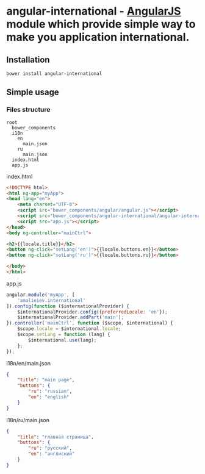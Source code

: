 # angular-international - [AngularJS](http://angularjs.org/) module which provide simple way to make you application international.

## Installation
`bower install angular-international`

## Simple usage

### Files structure
```
root
  bower_components
  i18n
    en
      main.json
    ru
      main.json
  index.html
  app.js
```

index.html
```html
<!DOCTYPE html>
<html ng-app="myApp">
<head lang="en">
    <meta charset="UTF-8">
    <script src="bower_components/angular/angular.js"></script>
    <script src="bower_components/angular-international/angular-international.js"></script>
    <script src="app.js"></script>
</head>
<body ng-controller="mainCtrl">

<h2>{{locale.title}}</h2>
<button ng-click="setLang('en')">{{locale.buttons.en}}</button>
<button ng-click="setLang('ru')">{{locale.buttons.ru}}</button>

</body>
</html>
```

app.js
```javascript
angular.module('myApp', [
    'amalieiev.international'
]).config(function ($internationalProvider) {
    $internationalProvider.config({preferredLocale: 'en'});
    $internationalProvider.addPart('main');
}).controller('mainCtrl', function ($scope, $international) {
    $scope.locale = $international.locale;
    $scope.setLang = function (lang) {
        $international.use(lang);
    };
});
```

i18n/en/main.json
```json
{
    "title": "main page",
    "buttons": {
        "ru": "russian",
        "en": "english"
    }
}
```

i18n/ru/main.json
```json
{
    "title": "главная страница",
    "buttons": {
        "ru": "русский",
        "en": "англиский"
    }
}
```
